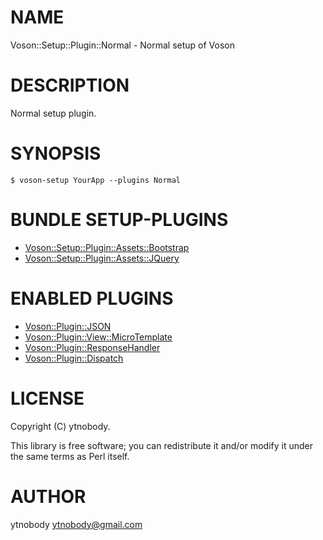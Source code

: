 # NAME

Voson::Setup::Plugin::Normal - Normal setup of Voson

# DESCRIPTION

Normal setup plugin.

# SYNOPSIS

    $ voson-setup YourApp --plugins Normal

# BUNDLE SETUP-PLUGINS

- [Voson::Setup::Plugin::Assets::Bootstrap](http://search.cpan.org/perldoc?Voson::Setup::Plugin::Assets::Bootstrap)
- [Voson::Setup::Plugin::Assets::JQuery](http://search.cpan.org/perldoc?Voson::Setup::Plugin::Assets::JQuery)

# ENABLED PLUGINS

- [Voson::Plugin::JSON](http://search.cpan.org/perldoc?Voson::Plugin::JSON)
- [Voson::Plugin::View::MicroTemplate](http://search.cpan.org/perldoc?Voson::Plugin::View::MicroTemplate)
- [Voson::Plugin::ResponseHandler](http://search.cpan.org/perldoc?Voson::Plugin::ResponseHandler)
- [Voson::Plugin::Dispatch](http://search.cpan.org/perldoc?Voson::Plugin::Dispatch)

# LICENSE

Copyright (C) ytnobody.

This library is free software; you can redistribute it and/or modify
it under the same terms as Perl itself.

# AUTHOR

ytnobody <ytnobody@gmail.com>
